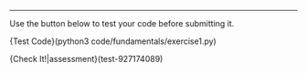 ----------
Use the button below to test your code before submitting it.

{Test Code}(python3 code/fundamentals/exercise1.py)

{Check It!|assessment}(test-927174089)
